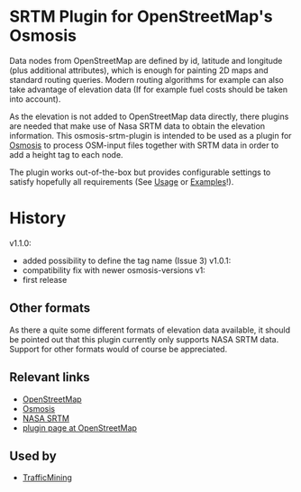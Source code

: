 # SRTM Plugin for OpenStreetMap's Osmosis 

Data nodes from OpenStreetMap are defined by id, latitude and longitude (plus additional attributes), which is enough for painting 2D maps and standard routing queries.
Modern routing algorithms for example can also take advantage of elevation data
(If for example fuel costs should be taken into account).

As the elevation is not added to OpenStreetMap data directly, there plugins are needed that make use of Nasa SRTM data to obtain the elevation information. This osmosis-srtm-plugin is intended to be used as a plugin for [Osmosis](http://wiki.openstreetmap.org/wiki/Osmosis) to process OSM-input files together with SRTM data in order to add a height tag to each node.

The plugin works out-of-the-box but provides configurable settings to satisfy hopefully all requirements (See [Usage](Usage) or [Examples](Examples)!).

# History
v1.1.0:
 - added possibility to define the tag name (Issue 3)
v1.0.1:
 - compatibility fix with newer osmosis-versions
v1:
 - first release

## Other formats 
As there a quite some different formats of elevation data available, it should be pointed out that this plugin currently only supports NASA SRTM data.
Support for other formats would of course be appreciated.

## Relevant links 
  * [OpenStreetMap](http://www.openstreetmap.org/)
  * [Osmosis](http://wiki.openstreetmap.org/wiki/Osmosis)
  * [NASA SRTM](http://www2.jpl.nasa.gov/srtm/)
  * [plugin page at OpenStreetMap](http://wiki.openstreetmap.org/wiki/Srtm_to_Nodes)

## Used by 
  * [TrafficMining](http://code.google.com/p/trafficmining/)
